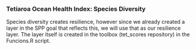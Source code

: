 ### Tetiaroa Ocean Health Index: Species Diversity 

Species diversity creates resilience, however since we already created a layer in the SPP goal that reflects this, we will use that as our resilience layer. The layer itself is created in the toolbox (tet_scores repository) in the Funcions.R script. 

